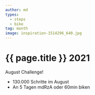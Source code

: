 ```yaml
---
author: md
types:
  - steps
  - bike
tag: month
image: inspiration-1514296_640.jpg
---
```

# {{ page.title }} 2021

August Challenge!

- 130.000 Schritte im August
- An 5 Tagen mdRzA oder 60min biken